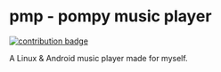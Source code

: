 # pmp - pompy music player

[![contribution badge](https://img.shields.io/badge/contributing-E5C07B?style=for-the-badge)](./CONTRIBUTING.md)

A Linux & Android music player made for myself.
